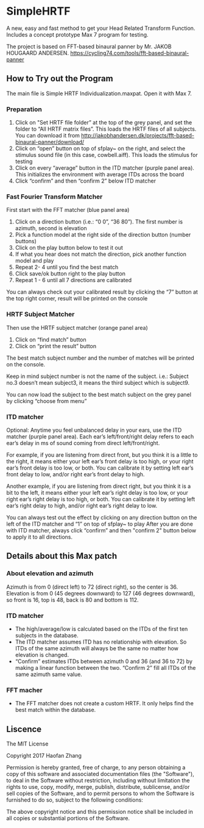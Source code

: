 # SimpleHRTF

A new, easy and fast method to get your Head Related Transform Function. Includes a concept prototype Max 7 program for testing.

The project is based on FFT-based binaural panner by Mr. JAKOB HOUGAARD ANDERSEN. 
<a>https://cycling74.com/tools/fft-based-binaural-panner</a> 


## How to Try out the Program
The main file is Simple HRTF Individualization.maxpat. Open it with Max 7.


### Preparation
1. Click on "Set HRTF file folder” at the top of the grey panel, and set the folder to “All HRTF matrix files”. This loads the HRTF files of all subjects. You can download it from <a>http://jakobhandersen.dk/projects/fft-based-binaural-panner/download/</a>
2. Click on “open” button on top of sfplay~ on the right, and select the stimulus sound file (in this case, cowbell.aiff). This loads the stimulus for testing
3. Click on every “average” button in the ITD matcher (purple panel area). This initializes the environment with average ITDs across the board
4. Click “confirm” and then “confirm 2” below ITD matcher

### Fast Fourier Transform Matcher
First start with the FFT matcher (blue panel area)
1. Click on a direction button (i.e.: “0 0”, “36 80”). The first number is azimuth, second is elevation
2. Pick a function model at the right side of the direction button (number buttons)
3. Click on the play button below to test it out
4. If what you hear does not match the direction, pick another function model and play
5. Repeat 2- 4 until you find the best match
6. Click save/ok button right to the play button
7. Repeat 1 - 6 until all 7 directions are calibrated

You can always check out your calibrated result by clicking the “7” button at the top right corner, result will be printed on the console

### HRTF Subject Matcher
Then use the HRTF subject matcher (orange panel area)
1. Click on “find match” button
2. Click on “print the result” button


The best match subject number and the number of matches will be printed on the console.


Keep in mind subject number is not the name of the subject. i.e.: Subject no.3 doesn’t mean subject3, it means the third subject which is subject9.


You can now load the subject to the best match subject on the grey panel by clicking “choose from menu”

### ITD matcher
Optional: Anytime you feel unbalanced delay in your ears, use the ITD matcher (purple panel area). Each ear’s left/front/right delay refers to each ear’s delay in ms of sound coming from direct left/front/right. 


For example, if you are listening from direct front, but you think it is a little to the right, it means either your left ear’s front delay is too high, or your right ear’s front delay is too low, or both. You can calibrate it by setting left ear’s front delay to low, and/or right ear’s front delay to high. 


Another example, if you are listening from direct right, but you think it is a bit to the left, it means either your left ear’s right delay is too low, or your right ear’s right delay is too high, or both. You can calibrate it by setting left ear’s right delay to high, and/or right ear’s right delay to low. 



You can always test out the effect by clicking on any direction button on the left of the ITD matcher and “1” on top of sfplay~ to play
After you are done with ITD matcher, always click “confirm” and then "confirm 2" button below to apply it to all directions. 


## Details about this Max patch

### About elevation and azimuth
Azimuth is from 0 (direct left) to 72 (direct right), so the center is 36.
Elevation is from 0 (45 degrees downward) to 127 (46 degrees downward), so front is 16, top is 48, back is 80 and bottom is 112.

### ITD matcher
* The high/average/low is calculated based on the ITDs of the first ten subjects in the database. 
* The ITD matcher assumes ITD has no relationship with elevation. So ITDs of the same azimuth will always be the same no matter how elevation is changed. 
* “Confirm” estimates ITDs between azimuth 0 and 36 (and 36 to 72) by making a linear function between the two. “Confirm 2” fill all ITDs of the same azimuth same value.

### FFT macher
* The FFT matcher does not create a custom HRTF. It only helps find the best match within the database.




## Liscence
The MIT License

Copyright 2017 Haofan Zhang

Permission is hereby granted, free of charge, to any person obtaining a copy of this software and associated documentation files (the "Software"), to deal in the Software without restriction, including without limitation the rights to use, copy, modify, merge, publish, distribute, sublicense, and/or sell copies of the Software, and to permit persons to whom the Software is furnished to do so, subject to the following conditions:

The above copyright notice and this permission notice shall be included in all copies or substantial portions of the Software.
